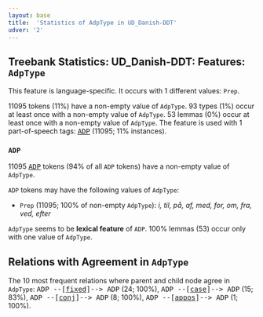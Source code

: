 ```yaml
---
layout: base
title:  'Statistics of AdpType in UD_Danish-DDT'
udver: '2'
---
```


## Treebank Statistics: UD_Danish-DDT: Features: `AdpType`

This feature is language-specific.
It occurs with 1 different values: `Prep`.

11095 tokens (11%) have a non-empty value of `AdpType`.
93 types (1%) occur at least once with a non-empty value of `AdpType`.
53 lemmas (0%) occur at least once with a non-empty value of `AdpType`.
The feature is used with 1 part-of-speech tags: <tt><a href="da_ddt-pos-ADP.html">ADP</a></tt> (11095; 11% instances).

### `ADP`

11095 <tt><a href="da_ddt-pos-ADP.html">ADP</a></tt> tokens (94% of all `ADP` tokens) have a non-empty value of `AdpType`.

`ADP` tokens may have the following values of `AdpType`:

* `Prep` (11095; 100% of non-empty `AdpType`): <em>i, til, på, af, med, for, om, fra, ved, efter</em>

`AdpType` seems to be **lexical feature** of `ADP`. 100% lemmas (53) occur only with one value of `AdpType`.

## Relations with Agreement in `AdpType`

The 10 most frequent relations where parent and child node agree in `AdpType`:
<tt>ADP --[<tt><a href="da_ddt-dep-fixed.html">fixed</a></tt>]--> ADP</tt> (24; 100%),
<tt>ADP --[<tt><a href="da_ddt-dep-case.html">case</a></tt>]--> ADP</tt> (15; 83%),
<tt>ADP --[<tt><a href="da_ddt-dep-conj.html">conj</a></tt>]--> ADP</tt> (8; 100%),
<tt>ADP --[<tt><a href="da_ddt-dep-appos.html">appos</a></tt>]--> ADP</tt> (1; 100%).

